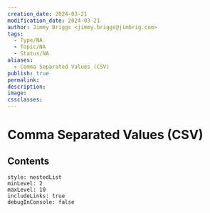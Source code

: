 ```yaml
---
creation_date: 2024-03-21
modification_date: 2024-03-21
author: Jimmy Briggs <jimmy.briggs@jimbrig.com>
tags:
  - Type/NA
  - Topic/NA
  - Status/NA
aliases:
  - Comma Separated Values (CSV)
publish: true
permalink:
description:
image:
cssclasses:
---
```



# Comma Separated Values (CSV)

## Contents

```table-of-contents
style: nestedList
minLevel: 2
maxLevel: 10
includeLinks: true
debugInConsole: false
```
